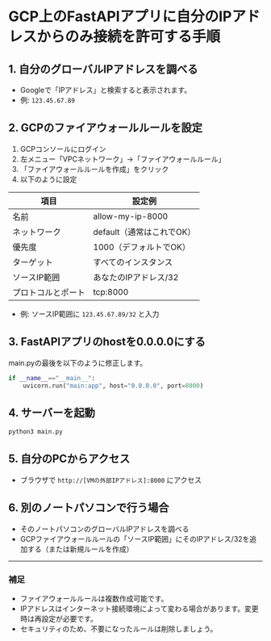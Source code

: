 # GCP上のFastAPIアプリに自分のIPアドレスからのみ接続を許可する手順

## 1. 自分のグローバルIPアドレスを調べる
- Googleで「IPアドレス」と検索すると表示されます。
- 例: `123.45.67.89`

## 2. GCPのファイアウォールルールを設定
1. GCPコンソールにログイン
2. 左メニュー「VPCネットワーク」→「ファイアウォールルール」
3. 「ファイアウォールルールを作成」をクリック
4. 以下のように設定

| 項目                | 設定例                      |
|---------------------|-----------------------------|
| 名前                | allow-my-ip-8000            |
| ネットワーク        | default（通常はこれでOK）   |
| 優先度              | 1000（デフォルトでOK）      |
| ターゲット          | すべてのインスタンス        |
| ソースIP範囲        | あなたのIPアドレス/32       |
| プロトコルとポート  | tcp:8000                    |

- 例: ソースIP範囲に `123.45.67.89/32` と入力

## 3. FastAPIアプリのhostを0.0.0.0にする
main.pyの最後を以下のように修正します。
```python
if __name__=="__main__":
    uvicorn.run("main:app", host="0.0.0.0", port=8000)
```

## 4. サーバーを起動
```sh
python3 main.py
```
## 5. 自分のPCからアクセス
- ブラウザで `http://[VMの外部IPアドレス]:8000` にアクセス

## 6. 別のノートパソコンで行う場合
- そのノートパソコンのグローバルIPアドレスを調べる
- GCPファイアウォールルールの「ソースIP範囲」にそのIPアドレス/32を追加する（または新規ルールを作成）

---

### 補足
- ファイアウォールルールは複数作成可能です。
- IPアドレスはインターネット接続環境によって変わる場合があります。変更時は再設定が必要です。
- セキュリティのため、不要になったルールは削除しましょう。 
